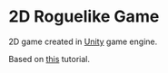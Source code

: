 # 2D Roguelike Game
 2D game created in [Unity](https://unity3d.com) game engine. 
 
 Based on [this](https://unity3d.com/pt/learn/tutorials/projects/2d-roguelike-tutorial) tutorial.

